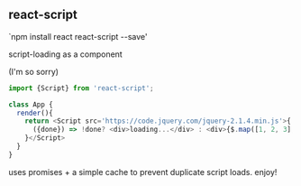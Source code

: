 react-script
---

`npm install react react-script --save'

script-loading as a component

(I'm so sorry)

```js
import {Script} from 'react-script';

class App {
  render(){
    return <Script src='https://code.jquery.com/jquery-2.1.4.min.js'>{
      ({done}) => !done? <div>loading...</div> : <div>{$.map([1, 2, 3], i => <div>{i*5}</div>)}</div>
    }</Script>
  }
}
```

uses promises + a simple cache to prevent duplicate script loads. enjoy!